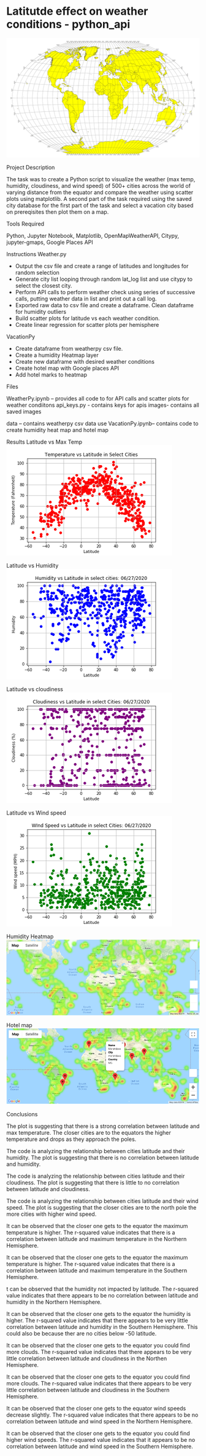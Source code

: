 # Latitutde effect on weather conditions - python_api

![](code/Images/equatorsign.png)

Project Description

The task was to create a Python script to visualize the weather (max temp, humidity, cloudiness, and wind speed) of 500+ cities across the world of varying distance from the equator and compare the weather using scatter plots using matplotlib. A second part of the task required using the saved city database for the first part of the task and select a vacation city based on prereqisites then plot them on a map.

Tools Required

Python, 
Jupyter Notebook, 
Matplotlib,
OpenMapWeatherAPI,
Citypy,
jupyter-gmaps,
Google Places API

Instructions
Weather.py
- Output the csv file and create a range of latitudes and longitudes for random selection
- Generate city list looping through random lat_log list and use citypy to select the closest city. 
- Perform API calls to perform weather check using series of successive calls, putting weather data in list and print out a call log.
- Exported raw data to csv file and create a dataframe. Clean dataframe for humidity outliers 
- Build scatter plots for latitude vs each weather condition.
- Create linear regression for scatter plots per hemisphere

VacationPy
- Create dataframe from weatherpy csv file.
- Create a humidity Heatmap layer
- Create new dataframe with desired weather conditions
- Create hotel map with Google places API
- Add hotel marks to heatmap


Files

WeatherPy.ipynb – provides all code to for API calls and scatter plots for weather condiitons
api_keys.py - contains keys for apis
images- contains all saved images

data – contains weatherpy csv data use
VacationPy.ipynb– contains code to create humidity heat map and hotel map


Results
Latitude vs Max Temp
![](code/Images/Temperature%20vs%20Latitude%20in%20Select%20Cities.png)

Latitude vs Humidity
![](code/Images/Humidity%20vs%20Latitude%20in%20select%20cities.png)

Latitude vs cloudiness
![](code/Images/Cloudiness%20vs%20Latitude%20in%20select%20Cities.png)

Latitude vs Wind speed
![](code/Images/Wind%20Speed%20vs%20Latitude%20in%20select%20Cities.png)

Humidity Heatmap
![](code/Images/heatmap.png)

Hotel map
![](code/Images/hotel_map.png)

Conclusions

The plot is suggesting that there is a strong correlation between latitude and max temperature. The closer cities are to the equators the higher temperature and drops as they approach the poles.

The code is analyzing the relationship between cities latitude and their humidity. The plot is suggesting that there is no correlation between latitude and humidity.

The code is analyzing the relationship between cities latitude and their cloudiness. The plot is suggesting that there is little to no correlation between latitude and cloudiness.

The code is analyzing the relationship between cities latitude and their wind speed. The plot is suggesting that the closer cities are to the north pole the more cities with higher wind speed.

It can be observed that the closer one gets to the equator the maximum temperature is higher. The r-squared value indicates that there is a correlation between latitude and maximum temperature in the Northern Hemisphere.

It can be observed that the closer one gets to the equator the maximum temperature is higher. The r-squared value indicates 
that there is a correlation between latitude and maximum temperature in the Southern Hemisphere. 

t can be observed that the humidity not impacted by latitude. The r-squared value indicates that there appears to be no correlation between latitude and humidity in the Northern Hemisphere.

It can be observed that the closer one gets to the equator the humidity is higher. The r-squared value indicates that there appears to be very little correlation between latitude and humidity in the Southern Hemisphere. This could also be because ther are no cities below -50 latitude.

It can be observed that the closer one gets to the equator you could find more clouds. The r-squared value indicates that there appears to be very little correlation between latitude and cloudiness in the Northen Hemisphere.

It can be observed that the closer one gets to the equator you could find more clouds. The r-squared value indicates that there appears to be very little correlation between latitude and cloudiness in the Southern Hemisphere.

It can be observed that the closer one gets to the equator wind speeds decrease slightly. The r-squared value indicates that there appears to be no correlation between latitude and wind speed in the Northern Hemisphere.

 It can be observed that the closer one gets to the equator you could find higher wind speeds. The r-squared value indicates that it appears to be no correlation between latitude and wind speed in the Southern Hemisphere.





